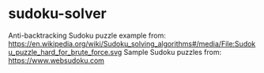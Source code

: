 # sudoku-solver

Anti-backtracking Sudoku puzzle example from: https://en.wikipedia.org/wiki/Sudoku_solving_algorithms#/media/File:Sudoku_puzzle_hard_for_brute_force.svg
Sample Sudoku puzzles from: https://www.websudoku.com
